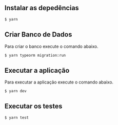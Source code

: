 ## Instalar as depedências

```bash
$ yarn
```

## Criar Banco de Dados

Para criar o banco execute o comando abaixo.

```bash
$ yarn typeorm migration:run
```

## Executar a aplicação

Para executar a aplicação execute o comando abaixo.

```bash
$ yarn dev
```

## Executar os testes

```bash
$ yarn test
```
